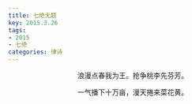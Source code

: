 ```yaml
---
title: 七绝无题
key: 2015.3.26
tags: 
- 2015
- 七绝
categories: 律诗
---
```


<p align="center">浪漫点春我为王。抢争桃李先芬芳。
</p>
<p align="center">一气播下十万亩，漫天捲来菜花黄。
</p>
